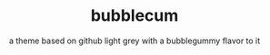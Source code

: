 <h1 align="center">bubblecum</h1>
<p align="center">a theme based on github light grey with a bubblegummy flavor to it</p>
